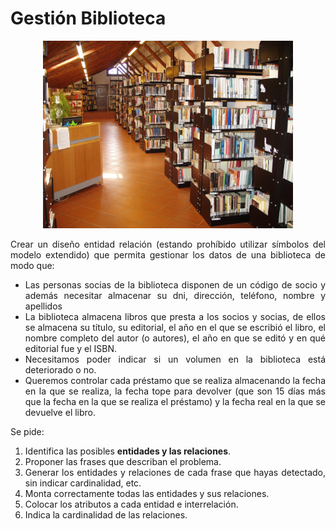 <div align="justify">

# Gestión Biblioteca

<div align="center">
<img src="img/biblioteca.png" width="400px"/>
</div>

Crear un diseño entidad relación (estando prohíbido utilizar símbolos del modelo extendido) que permita gestionar los datos de una biblioteca de modo que:

- Las personas socias de la biblioteca disponen de un código de socio y además necesitar almacenar su dni, dirección, teléfono, nombre y apellidos
- La biblioteca almacena libros que presta a los socios y socias, de ellos se almacena su título, su editorial, el año en el que se escribió el libro, el nombre completo del autor (o autores), el año en que se editó y en qué editorial fue y el ISBN.
- Necesitamos poder indicar si un volumen en la biblioteca está deteriorado o no.
- Queremos controlar cada préstamo que se realiza almacenando la fecha en la que se realiza, la fecha tope para devolver (que son 15 días más que la fecha en la que se realiza el préstamo) y la fecha real en la que se devuelve el libro.

Se pide:
  1. Identifica las posibles __entidades y las relaciones__.
  2. Proponer las frases que describan el problema.
  3. Generar los entidades y relaciones de cada frase que hayas detectado, sin indicar cardinalidad, etc.
  4. Monta correctamente todas las entidades y sus relaciones.
  5. Colocar los atributos a cada entidad e interrelación.
  6. Indica la cardinalidad de las relaciones.
<!--
<details>
      <summary>PASO 1 - PULSA PARA VER RESULTADO</summary>   
  </br>
  
  <img src="img/.drawio.png">
  -->
  </br>

</details>

</div>